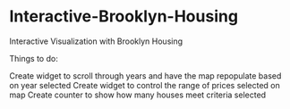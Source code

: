 # Interactive-Brooklyn-Housing
Interactive Visualization with Brooklyn Housing

Things to do:

Create widget to scroll through years and have the map repopulate based on year selected
Create widget to control the range of prices selected on map
Create counter to show how many houses meet criteria selected
